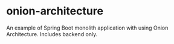 # onion-architecture
An example of Spring Boot monolith application with using Onion Architecture. Includes backend only.